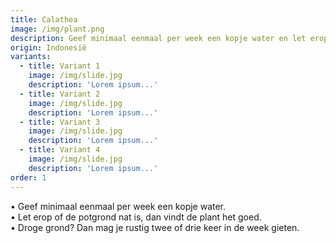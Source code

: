 ```yaml
---
title: Calathea
image: /img/plant.png
description: Geef minimaal eenmaal per week een kopje water en let erop of de potgrond nat is.
origin: Indonesië
variants:
  - title: Variant 1
    image: /img/slide.jpg
    description: 'Lorem ipsum...'
  - title: Variant 2
    image: /img/slide.jpg
    description: 'Lorem ipsum...'
  - title: Variant 3
    image: /img/slide.jpg
    description: 'Lorem ipsum...'
  - title: Variant 4
    image: /img/slide.jpg
    description: 'Lorem ipsum...'
order: 1
---
```


• Geef minimaal eenmaal per week een kopje water.<br />
• Let erop of de potgrond nat is, dan vindt de plant het goed.<br />
• Droge grond? Dan mag je rustig twee of drie keer in de week gieten.